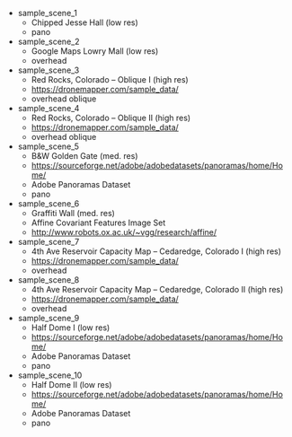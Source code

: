 * sample_scene_1 
  * Chipped Jesse Hall (low res)
  * pano
* sample_scene_2
  * Google Maps Lowry Mall (low res)
  * overhead
* sample_scene_3 
  * Red Rocks, Colorado – Oblique I (high res) 
  * https://dronemapper.com/sample_data/
  * overhead oblique
* sample_scene_4 
  * Red Rocks, Colorado – Oblique II (high res) 
  * https://dronemapper.com/sample_data/
  * overhead oblique
* sample_scene_5 
  * B&W Golden Gate (med. res) 
  * https://sourceforge.net/adobe/adobedatasets/panoramas/home/Home/
  * Adobe Panoramas Dataset
  * pano
* sample_scene_6 
  * Graffiti Wall (med. res)
  * Affine Covariant Features Image Set
  * http://www.robots.ox.ac.uk/~vgg/research/affine/
* sample_scene_7 
  * 4th Ave Reservoir Capacity Map – Cedaredge, Colorado I (high res)
  * https://dronemapper.com/sample_data/
  * overhead
* sample_scene_8
  * 4th Ave Reservoir Capacity Map – Cedaredge, Colorado II (high res)
  * https://dronemapper.com/sample_data/
  * overhead
* sample_scene_9
  * Half Dome I (low res) 
  * https://sourceforge.net/adobe/adobedatasets/panoramas/home/Home/
  * Adobe Panoramas Dataset
  * pano
* sample_scene_10
  * Half Dome II (low res) 
  * https://sourceforge.net/adobe/adobedatasets/panoramas/home/Home/
  * Adobe Panoramas Dataset
  * pano

